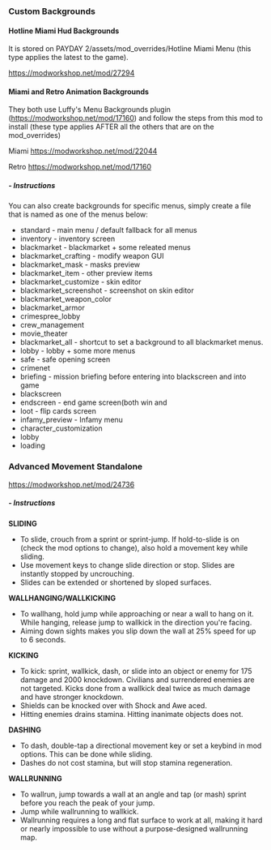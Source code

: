 ### Custom Backgrounds

#### Hotline Miami Hud Backgrounds
It is stored on PAYDAY 2/assets/mod_overrides/Hotline Miami Menu (this type applies the latest to the game).

https://modworkshop.net/mod/27294

#### Miami and Retro Animation Backgrounds
They both use Luffy's Menu Backgrounds plugin (https://modworkshop.net/mod/17160) and follow the steps from this mod to install (these type applies AFTER all the others that are on the mod_overrides)

Miami https://modworkshop.net/mod/22044

Retro https://modworkshop.net/mod/17160

##### - Instructions
You can also create backgrounds for specific menus, simply create a file that is named as one of the menus below:

-   standard - main menu / default fallback for all menus
-   inventory - inventory screen
-   blackmarket - blackmarket + some releated menus
-   blackmarket_crafting - modify weapon GUI
-   blackmarket_mask - masks preview
-   blackmarket_item - other preview items
-   blackmarket_customize - skin editor
-   blackmarket_screenshot - screenshot on skin editor
-   blackmarket_weapon_color
-   blackmarket_armor
-   crimespree_lobby
-   crew_management
-   movie_theater
-   blackmarket_all - shortcut to set a background to all blackmarket menus.
-   lobby - lobby + some more menus
-   safe - safe opening screen
-   crimenet
-   briefing - mission briefing before entering into blackscreen and into game
-   blackscreen
-   endscreen - end game screen(both win and
-   loot - flip cards screen
-   infamy_preview - Infamy menu
-   character_customization
-   lobby
-   loading



### Advanced Movement Standalone

https://modworkshop.net/mod/24736

##### - Instructions

**SLIDING**

-   To slide, crouch from a sprint or sprint-jump. If hold-to-slide is on (check the mod options to change), also hold a movement key while sliding.
-   Use movement keys to change slide direction or stop. Slides are instantly stopped by uncrouching.
-   Slides can be extended or shortened by sloped surfaces.

**WALLHANGING/WALLKICKING**

-   To wallhang, hold jump while approaching or near a wall to hang on it. While hanging, release jump to wallkick in the direction you're facing.
-   Aiming down sights makes you slip down the wall at 25% speed for up to 6 seconds.

**KICKING**

-   To kick: sprint, wallkick, dash, or slide into an object or enemy for 175 damage and 2000 knockdown. Civilians and surrendered enemies are not targeted. Kicks done from a wallkick deal twice as much damage and have stronger knockdown.
-   Shields can be knocked over with Shock and Awe aced.
-   Hitting enemies drains stamina. Hitting inanimate objects does not.

**DASHING**

-   To dash, double-tap a directional movement key or set a keybind in mod options. This can be done while sliding.
-   Dashes do not cost stamina, but will stop stamina regeneration.

**WALLRUNNING**

-   To wallrun, jump towards a wall at an angle and tap (or mash) sprint before you reach the peak of your jump.
-   Jump while wallrunning to wallkick.
-   Wallrunning requires a long and flat surface to work at all, making it hard or nearly impossible to use without a purpose-designed wallrunning map.